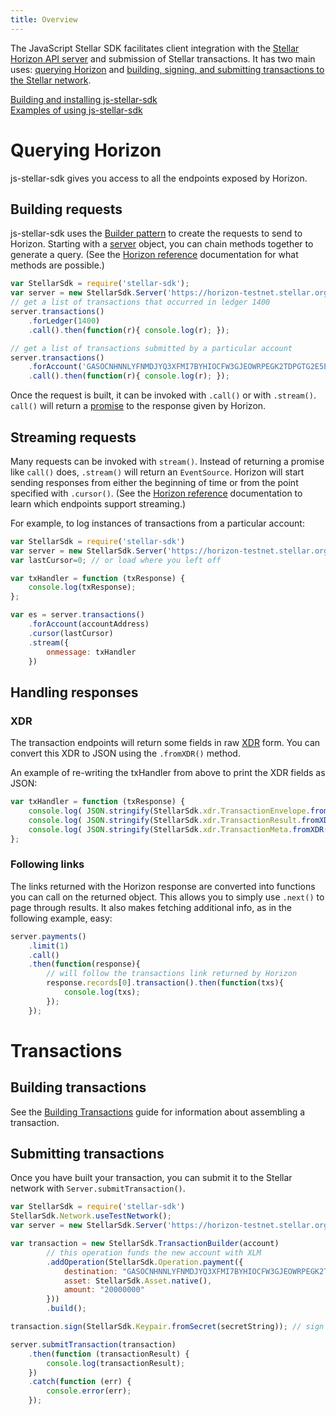 ```yaml
---
title: Overview
---
```

The JavaScript Stellar SDK facilitates client integration
with the [Stellar Horizon API server](https://github.com/stellar/horizon) and submission of Stellar transactions. It has two main uses: [querying Horizon](#querying-horizon) and [building, signing, and submitting transactions to the Stellar network](#building-transactions).

[Building and installing js-stellar-sdk](https://github.com/stellar/js-stellar-sdk)<br>
[Examples of using js-stellar-sdk](./examples.md)

# Querying Horizon
js-stellar-sdk gives you access to all the endpoints exposed by Horizon.

## Building requests
js-stellar-sdk uses the [Builder pattern](https://en.wikipedia.org/wiki/Builder_pattern) to create the requests to send
to Horizon. Starting with a [server](https://stellar.github.io/js-stellar-sdk/Server.html) object, you can chain methods together to generate a query.
(See the [Horizon reference](https://www.stellar.org/developers/reference/) documentation for what methods are possible.)
```js
var StellarSdk = require('stellar-sdk');
var server = new StellarSdk.Server('https://horizon-testnet.stellar.org');
// get a list of transactions that occurred in ledger 1400
server.transactions()
    .forLedger(1400)
    .call().then(function(r){ console.log(r); });

// get a list of transactions submitted by a particular account
server.transactions()
    .forAccount('GASOCNHNNLYFNMDJYQ3XFMI7BYHIOCFW3GJEOWRPEGK2TDPGTG2E5EDW')
    .call().then(function(r){ console.log(r); });
```

Once the request is built, it can be invoked with `.call()` or with `.stream()`. `call()` will return a
[promise](https://developer.mozilla.org/en-US/docs/Web/JavaScript/Reference/Global_Objects/Promise) to the response given by Horizon.

## Streaming requests
Many requests can be invoked with `stream()`. Instead of returning a promise like `call()` does, `.stream()` will return an `EventSource`.
Horizon will start sending responses from either the beginning of time or from the point specified with `.cursor()`.
(See the [Horizon reference](https://www.stellar.org/developers/reference/) documentation to learn which endpoints support streaming.)

For example, to log instances of transactions from a particular account:

```javascript
var StellarSdk = require('stellar-sdk')
var server = new StellarSdk.Server('https://horizon-testnet.stellar.org');
var lastCursor=0; // or load where you left off

var txHandler = function (txResponse) {
    console.log(txResponse);
};

var es = server.transactions()
    .forAccount(accountAddress)
    .cursor(lastCursor)
    .stream({
        onmessage: txHandler
    })
```

## Handling responses

### XDR
The transaction endpoints will return some fields in raw [XDR](https://www.stellar.org/developers/horizon/learn/xdr.html)
form. You can convert this XDR to JSON using the `.fromXDR()` method.

An example of re-writing the txHandler from above to print the XDR fields as JSON:

```javascript
var txHandler = function (txResponse) {
    console.log( JSON.stringify(StellarSdk.xdr.TransactionEnvelope.fromXDR(txResponse.envelope_xdr, 'base64')) );
    console.log( JSON.stringify(StellarSdk.xdr.TransactionResult.fromXDR(txResponse.result_xdr, 'base64')) );
    console.log( JSON.stringify(StellarSdk.xdr.TransactionMeta.fromXDR(txResponse.result_meta_xdr, 'base64')) );
};

```


### Following links
The links returned with the Horizon response are converted into functions you can call on the returned object.
This allows you to simply use `.next()` to page through results. It also makes fetching additional info, as in the following example, easy:

```js
server.payments()
    .limit(1)
    .call()
    .then(function(response){
        // will follow the transactions link returned by Horizon
        response.records[0].transaction().then(function(txs){
            console.log(txs);
        });
    });
```


# Transactions

## Building transactions

See the [Building Transactions](https://www.stellar.org/developers/js-stellar-base/learn/building-transactions.html) guide for information about assembling a transaction.

## Submitting transactions
Once you have built your transaction, you can submit it to the Stellar network with `Server.submitTransaction()`.
```js
var StellarSdk = require('stellar-sdk')
StellarSdk.Network.useTestNetwork();
var server = new StellarSdk.Server('https://horizon-testnet.stellar.org');

var transaction = new StellarSdk.TransactionBuilder(account)
        // this operation funds the new account with XLM
        .addOperation(StellarSdk.Operation.payment({
            destination: "GASOCNHNNLYFNMDJYQ3XFMI7BYHIOCFW3GJEOWRPEGK2TDPGTG2E5EDW",
            asset: StellarSdk.Asset.native(),
            amount: "20000000"
        }))
        .build();

transaction.sign(StellarSdk.Keypair.fromSecret(secretString)); // sign the transaction

server.submitTransaction(transaction)
    .then(function (transactionResult) {
        console.log(transactionResult);
    })
    .catch(function (err) {
        console.error(err);
    });
```
